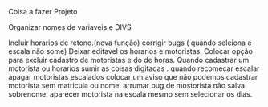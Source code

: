 Coisa a fazer Projeto

Organizar nomes de variaveis e DIVS 


Incluir horarios de retono.(nova função)
corrigir bugs ( quando seleiona e escala não some)
Deixar editavel os horarios e motoristas.
Colocar opção para excluir cadastro de motoristas e do de horas.
Quando cadastrar um motorista ou horarios sumir as coisas digitadas .
quando recomeçar escalar apagar motoristas escalados
colocar um aviso que não podemos cadastrar motorista sem matricula ou nome.
arrumar bug de mostorista não salva sobrenome. 
aparecer motorista na escala mesmo sem selecionar os dias.

